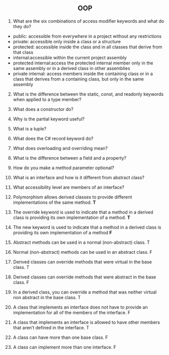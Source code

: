 <h2 align="center"> OOP</h2>

#### 

1. What are the six combinations of access modifier keywords and what do they do? 
  - public: accessible from everywhere in a project without any restrictions
  - private: accessible only inside a class or a structure
  - protected: accessible inside the class and in all classes that derive from that class
  - internal:accessible within the current project assembly
  - protected internal:access the protected internal member only in the same assembly or in a derived class in other assemblies
  - private internal: access members inside the containing class or in a class that derives from a containing class, but only in the same assembly

2. What is the difference between the static, const, and readonly keywords when applied to a type member?


3. What does a constructor do?


4. Why is the partial keyword useful?

5. What is a tuple?

6. What does the C# record keyword do?

7. What does overloading and overriding mean?

8. What is the difference between a field and a property?

9. How do you make a method parameter optional?
10. What is an interface and how is it different from abstract class?
11. What accessibility level are members of an interface?


12. Polymorphism allows derived classes to provide different implementations
of the same method. **T**

13. The override keyword is used to indicate that a method in a derived class is
providing its own implementation of a method.  **T**

14. The new keyword is used to indicate that a method in a derived class is
providing its own implementation of a method  **F**

15. Abstract methods can be used in a normal (non-abstract) class.  T
16.  Normal (non-abstract) methods can be used in an abstract class. F
17.  Derived classes can override methods that were virtual in the base class. T
18.  Derived classes can override methods that were abstract in the base class. F
19.  In a derived class, you can override a method that was neither virtual non abstract in the
base class. T
20. A class that implements an interface does not have to provide an
implementation for all of the members of the interface. F
21.  A class that implements an interface is allowed to have other members that
aren’t defined in the interface. T
22. A class can have more than one base class. F
23.  A class can implement more than one interface. F





